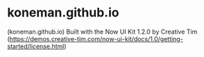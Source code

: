 # koneman.github.io
(koneman.github.io)
Built with the Now UI Kit 1.2.0 by Creative Tim
(https://demos.creative-tim.com/now-ui-kit/docs/1.0/getting-started/license.html)
